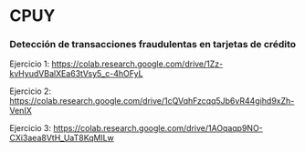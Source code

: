 # CPUY

### Detección de transacciones fraudulentas en tarjetas de crédito

Ejercicio 1: https://colab.research.google.com/drive/1Zz-kvHyudVBalXEa63tVsy5_c-4hOFyL


Ejercicio 2: https://colab.research.google.com/drive/1cQVqhFzcqq5Jb6vR44gihd9xZh-VenIX


Ejercicio 3: https://colab.research.google.com/drive/1AOqaqp9NO-CXi3aea8VtH_UaT8KqMlLw
